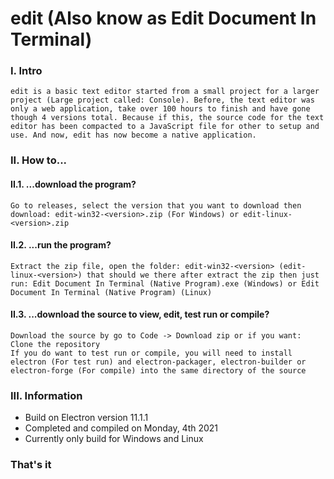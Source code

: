 # edit (Also know as Edit Document In Terminal)
### I. Intro
    edit is a basic text editor started from a small project for a larger project (Large project called: Console). Before, the text editor was only a web application, take over 100 hours to finish and have gone though 4 versions total. Because if this, the source code for the text editor has been compacted to a JavaScript file for other to setup and use. And now, edit has now become a native application.
### II. How to...
#### II.1. ...download the program?
    Go to releases, select the version that you want to download then download: edit-win32-<version>.zip (For Windows) or edit-linux-<version>.zip
#### II.2. ...run the program?
    Extract the zip file, open the folder: edit-win32-<version> (edit-linux-<version>) that should we there after extract the zip then just run: Edit Document In Terminal (Native Program).exe (Windows) or Edit Document In Terminal (Native Program) (Linux)
#### II.3. ...download the source to view, edit, test run or compile?
    Download the source by go to Code -> Download zip or if you want: Clone the repository
    If you do want to test run or compile, you will need to install electron (For test run) and electron-packager, electron-builder or electron-forge (For compile) into the same directory of the source
### III. Information
 - Build on Electron version 11.1.1
 - Completed and compiled on Monday, 4th 2021
 - Currently only build for Windows and Linux
### That's it